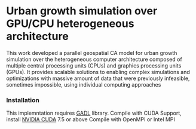 #  Urban growth simulation over GPU/CPU heterogeneous architecture

This work developed a parallel geospatial CA model for urban growth simulation over the heterogeneous computer architecture composed of multiple central processing units (CPUs) and graphics processing units (GPUs). It provides scalable solutions to enabling complex simulations and optimizations with massive amount of data that were previously infeasible, sometimes impossible, using individual computing approaches

### Installation
This implemntation requires [GADL](https://www.gdal.org/) library.
Compile with CUDA Support, install [NVIDIA CUDA](https://developer.nvidia.com/cuda-downloads) 7.5 or above
Compile with OpenMPI or Intel MPI 
